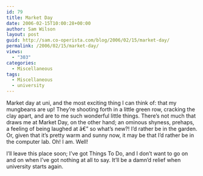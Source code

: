 ```yaml
---
id: 79
title: Market Day
date: 2006-02-15T10:00:28+00:00
author: Sam Wilson
layout: post
guid: http://sam.co-operista.com/blog/2006/02/15/market-day/
permalink: /2006/02/15/market-day/
views:
  - "303"
categories:
  - Miscellaneous
tags:
  - Miscellaneous
  - university
---
```

Market day at uni, and the most exciting thing I can think of: that my mungbeans are up! They’re shooting forth in a little green row, cracking the clay apart, and are to me such wonderful little things. There’s not much that draws me at Market Day, on the other hand; an ominous shyness, prehaps, a feeling of being laughed at â€” so what’s new?! I’d rather be in the garden. Or, given that it’s pretty warm and sunny now, it may be that I’d rather be in the computer lab. Oh! I am. Well!

I’ll leave this place soon; I’ve got Things To Do, and I don’t want to go on and on when I’ve got nothing at all to say. It’ll be a damn’d relief when university starts again.